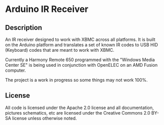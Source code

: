 Arduino IR Receiver
=

Description
-
An IR receiver designed to work with XBMC across all platforms.  It is built on the Arduino platform and translates a set of known IR codes to USB HID (Keyboard) codes that are meant to work with XBMC.

Currently a Harmony Remote 650 programmed with the "Windows Media Center SE" is being used in conjunction with OpenELEC on an AMD Fusion computer.

The project is a work in progress so some things may not work 100%.

License
-
All code is licensed under the Apache 2.0 license and all documentation, pictures schematics, etc are licensed under the Creative Commons 2.0 BY-SA license unless otherwise noted.

